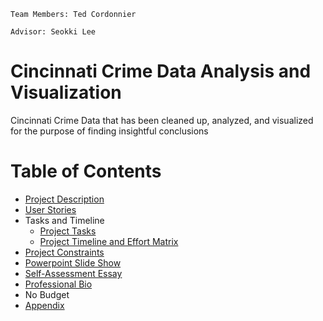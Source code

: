 `Team Members: Ted Cordonnier`

`Advisor: Seokki Lee`

# Cincinnati Crime Data Analysis and Visualization
Cincinnati Crime Data that has been cleaned up, analyzed, and visualized for the purpose of finding insightful conclusions

# Table of Contents
* [Project Description](ProjectDescription.md)
* [User Stories](User_Stories_and_Design_Diagrams.pdf)
* Tasks and Timeline
  * [Project Tasks](Task_Lists.md)
  * [Project Timeline and Effort Matrix](Milestones_Timeline_Effort_Matrix.xlsx)
* [Project Constraints](Project_Constraints.docx)
* [Powerpoint Slide Show](Fall_Presentation.pptx)
* [Self-Assessment Essay](Individual_Capstone_Assesment.docx)
* [Professional Bio](Individual_Capstone_Assesment.docx)
* No Budget
* [Appendix](appendix.md)


